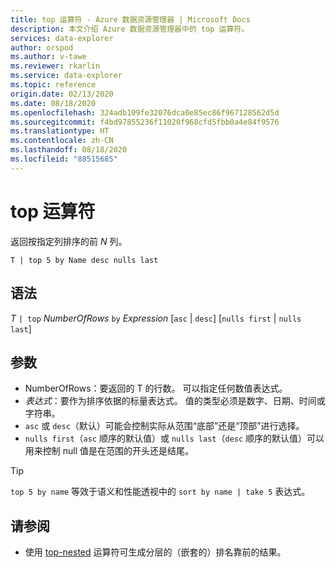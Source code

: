 ```yaml
---
title: top 运算符 - Azure 数据资源管理器 | Microsoft Docs
description: 本文介绍 Azure 数据资源管理器中的 top 运算符。
services: data-explorer
author: orspod
ms.author: v-tawe
ms.reviewer: rkarlin
ms.service: data-explorer
ms.topic: reference
origin.date: 02/13/2020
ms.date: 08/18/2020
ms.openlocfilehash: 324adb109fe32076dca0e85ec86f967128562d5d
ms.sourcegitcommit: f4bd97855236f11020f968cfd5fbb0a4e84f9576
ms.translationtype: HT
ms.contentlocale: zh-CN
ms.lasthandoff: 08/18/2020
ms.locfileid: "88515685"
---
```

# <a name="top-operator"></a>top 运算符

返回按指定列排序的前 *N* 列。

```kusto
T | top 5 by Name desc nulls last
```

## <a name="syntax"></a>语法

*T* `| top` *NumberOfRows* `by` *Expression* [`asc` | `desc`] [`nulls first` | `nulls last`]

## <a name="arguments"></a>参数

* NumberOfRows：要返回的 T 的行数。 可以指定任何数值表达式。
* *表达式*：要作为排序依据的标量表达式。 值的类型必须是数字、日期、时间或字符串。
* `asc` 或 `desc`（默认）可能会控制实际从范围“底部”还是“顶部”进行选择。
* `nulls first`（`asc` 顺序的默认值）或 `nulls last`（`desc` 顺序的默认值）可以用来控制 null 值是在范围的开头还是结尾。

> [!TIP]
> `top 5 by name` 等效于语义和性能透视中的 `sort by name | take 5` 表达式。

## <a name="see-also"></a>请参阅 

* 使用 [top-nested](topnestedoperator.md) 运算符可生成分层的（嵌套的）排名靠前的结果。